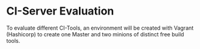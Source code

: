 CI-Server Evaluation
====================

To evaluate different CI-Tools, an environment will be created with Vagrant (Hashicorp) to create one Master and two minions of distinct free build tools.
